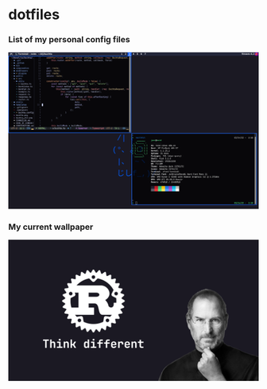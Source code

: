 # dotfiles

### List of my personal config files

![Desktop](./image.png)

### My current wallpaper

![Wallpaper](./wallpaper.png)
